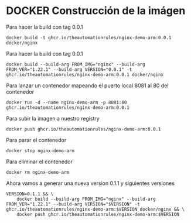 # DOCKER Construcción de la imágen

Para hacer la build con tag 0.0.1
```
docker build -t ghcr.io/theautomationrules/nginx-demo-arm:0.0.1 docker/nginx
```
Para hacer la build con tag 0.0.1
```
docker build --build-arg FROM_IMG="nginx" --build-arg FROM_VER="1.22.1" --build-arg VERSION="0.0.1" -t ghcr.io/theautomationrules/nginx-demo-arm:0.0.1 docker/nginx
```
Para lanzar un contenedor mapeando el puerto local 8081 al 80 del contenedor
```
docker run -d --name nginx-demo-arm -p 8081:80 ghcr.io/theautomationrules/nginx-demo-arm:0.0.1
```
Para subir la imagen a nuestro registry
```
docker push ghcr.io/theautomationrules/nginx-demo-arm:0.0.1
```
Para parar el contenedor
```
docker stop nginx-demo-arm
```
Para eliminar el contenedor
```
docker rm nginx-demo-arm
```
Ahora vamos a generar una nueva version 0.1.1 y siguientes versiones
```
VERSION=0.1.1 && \
    docker build --build-arg FROM_IMG="nginx" --build-arg FROM_VER="1.22.1" --build-arg VERSION="$VERSION" -t ghcr.io/theautomationrules/nginx-demo-arm:$VERSION docker/nginx && \
    docker push ghcr.io/theautomationrules/nginx-demo-arm:$VERSION
```